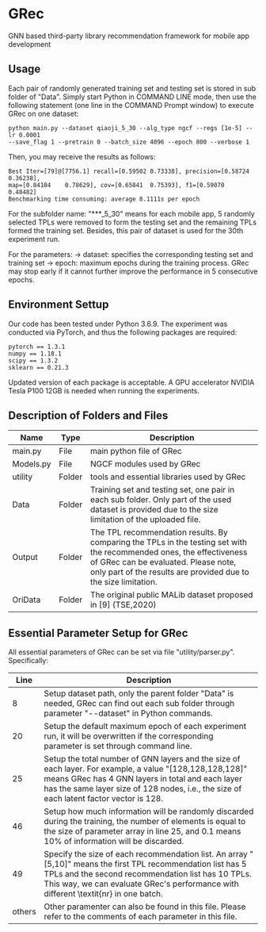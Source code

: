 # GRec
GNN based third-party library recommendation framework for mobile app development


## Usage ###

Each pair of randomly generated training set and testing set is stored in sub 
folder of "Data". Simply start Python in COMMAND LINE mode, then use the following
statement (one line in the COMMAND Prompt window) to execute GRec on one dataset:

```
python main.py --dataset qiaoji_5_30 --alg_type ngcf --regs [1e-5] --lr 0.0001 
--save_flag 1 --pretrain 0 --batch_size 4096 --epoch 800 --verbose 1
```

Then, you may receive the results as follows:

```
Best Iter=[79]@[7756.1]	recall=[0.59502	0.73338], precision=[0.58724	0.36238],
map=[0.84104	0.78629], cov=[0.65841	0.75393], f1=[0.59070	0.48482]
Benchmarking time consuming: average 8.1111s per epoch
```

For the subfolder name: 
	"***_5_30" means for each mobile app, 5 randomly selected TPLs were removed 
	to form the testing set and the remaining TPLs formed the training set. 
	Besides, this pair of dataset is used for the 30th experiment run.

For the parameters:
	-> dataset: specifies the corresponding testing set and training set
	-> epoch: maximum epochs during the training process. GRec may stop early if 
	it cannot further improve the performance in 5 consecutive epochs.




## Environment Settup ###

Our code has been tested under Python 3.6.9. The experiment was conducted via 
PyTorch, and thus the following packages are required:

	pytorch == 1.3.1
	numpy == 1.18.1
	scipy == 1.3.2
	sklearn == 0.21.3

Updated version of each package is acceptable. A GPU accelerator NVIDIA Tesla P100
12GB is needed when running the experiments. 


## Description of Folders and Files 

Name |Type |	Description
---|---|---
main.py		|	File	|	main python file of GRec
Models.py	|	File	|	NGCF modules used by GRec
utility		|	Folder	|	tools and essential libraries used by GRec
Data		|	Folder	|	Training set and testing set, one pair in each sub folder. Only part of the used dataset is provided due to the size limitation of the uploaded file.
Output		|	Folder	|	The TPL recommendation results. By comparing the TPLs in the testing set with the recommended ones, the effectiveness of GRec can be evaluated. Please note, only part of the results are provided due to the size limitation.
OriData		|	Folder	|	The original public MALib dataset proposed in [9] (TSE,2020)



## Essential Parameter Setup for GRec 

All essential parameters of GRec can be set via file "utility/parser.py". Specifically:

Line|Description
---|---
8|	Setup dataset path, only the parent folder "Data" is needed, GRec can find out each sub folder through parameter "--dataset" in Python commands.
20	|	Setup the default maximum epoch of each experiment run, it will be  overwritten if the corresponding parameter is set through command line.
25	|	Setup the total number of GNN layers and the size of each layer. For example, a value "[128,128,128,128]" means GRec has 4 GNN layers in total and each layer has the same layer size of 128 nodes, i.e., the size of each latent factor vector is 128.
46 	|	Setup how much information will be randomly discarded during the training, the number of elements is equal to the size of parameter array in line 25, and 0.1 means 10% of information will be discarded.
49	|	Specify the size of each recommendation list. An array "[5,10]" means the first TPL recommendation list has 5 TPLs and the second recommendation list has 10 TPLs. This way, we can evaluate GRec's performance with different \textit{nr} in one batch.
others	|	Other paramenter can also be found in this file. Please refer to the comments of each parameter in this file. 
				
				
